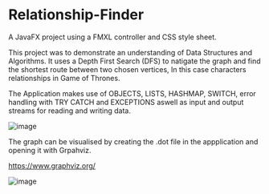 # Relationship-Finder

A JavaFX project using a FMXL controller and CSS style sheet. 

This project was to demonstrate an understanding of Data Structures and Algorithms. It uses a Depth First Search (DFS) to natigate the graph and find the shortest route between two chosen vertices, In this case characters relationships in Game of Thrones. 

The Application makes use of OBJECTS, LISTS, HASHMAP, SWITCH, error handling with TRY CATCH and EXCEPTIONS aswell as input and output streams for reading and writing data. 

![image](https://user-images.githubusercontent.com/71260255/93104014-3a843100-f6a5-11ea-85a3-26e39b88edc6.png)

The graph can be visualised by creating the .dot file in the appplication and opening it with Grpahviz.

https://www.graphviz.org/


![image](https://user-images.githubusercontent.com/71260255/93104621-03624f80-f6a6-11ea-8999-af3848cb4665.png)

